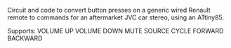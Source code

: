 Circuit and code to convert button presses on a generic wired Renault remote to commands for an aftermarket JVC car stereo, using an ATtiny85.

Supports:
VOLUME UP
VOLUME DOWN
MUTE
SOURCE CYCLE
FORWARD
BACKWARD